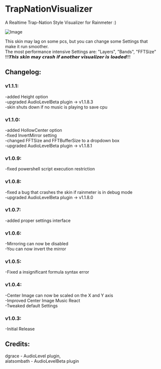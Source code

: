# TrapNationVisualizer
A Realtime Trap-Nation Style Visualizer for Rainmeter :)

![Image](https://media.giphy.com/media/W3NRFhsH5agMBxN9gm/200w_d.gif)

This skin may lag on some pcs, but you can change some Settings that make it run smoother.  
The most performance intensive Settings are: "Layers", "Bands", "FFTSize"  
!!!𝙏𝙝𝙞𝙨 𝙨𝙠𝙞𝙣 𝙢𝙖𝙮 𝙘𝙧𝙖𝙨𝙝 𝙞𝙛 𝙖𝙣𝙤𝙩𝙝𝙚𝙧 𝙫𝙞𝙨𝙪𝙖𝙡𝙞𝙯𝙚𝙧 𝙞𝙨 𝙡𝙤𝙖𝙙𝙚𝙙!!!  

## Changelog:
### v1.1.1:  
-added Height option  
-upgraded AudioLevelBeta plugin -> v1.1.8.3  
-skin shuts down if no music is playing to save cpu  
### v1.1.0:  
-added HollowCenter option  
-fixed InvertMirror setting  
-changed FFTSize and FFTBufferSize to a dropdown box  
-upgraded AudioLevelBeta plugin -> v1.1.8.1  
### v1.0.9:  
-fixed powershell script execution restriction  
### v1.0.8:  
-fixed a bug that crashes the skin if rainmeter is in debug mode  
-upgraded AudioLevelBeta plugin -> v1.1.8.0  
### v1.0.7:  
-added proper settings interface  
### v1.0.6:  
-Mirroring can now be disabled  
-You can now invert the mirror  
### v1.0.5:  
-Fixed a insignificant formula syntax error  
### v1.0.4:  
-Center Image can now be scaled on the X and Y axis  
-Improved Center Image Music React  
-Tweaked default Settings  
### v1.0.3:  
-Initial Release  

## Credits:
dgrace - AudioLevel plugin,  
alatsombath - AudioLevelBeta plugin  
